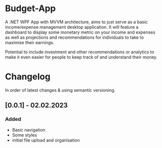 # Budget-App
A .NET WPF App with MVVM architecture, aims to just serve as a basic income/expense management desktop application. It will feature a dashboard to display some monetary metric on your income and expenses as well as projections and recommendations for individuals to take to maximise their earnings.

Potential to include investment and other recommendations or analytics to make it even easier for people to keep track of and understand their money. 

# Changelog
In order of latest changes & using semantic versioning.

## [0.0.1] - 02.02.2023
### Added
- Basic navigation
- Some styles
- initial file upload and organisation

